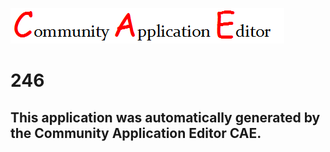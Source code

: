 ![CAE](https://github.com/GHProjectsTest/CAE-Deployment-Temp/blob/master/img/logo.png)  

246
===================


This application was automatically generated by the Community Application Editor CAE.  
---------------
